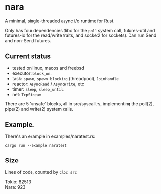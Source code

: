 # nara

A minimal, single-threaded async i/o runtime for Rust.

Only has four dependencies (libc for the `poll` system call, futures-util and futures-io
for the read/write traits, and socket2 for sockets). Can run Send and non-Send futures.

## Current status

- tested on linux, macos and freebsd
- executor: `block_on`.
- task: `spawn`, `spawn_blocking` (threadpool), `JoinHandle`
- reactor: `AsyncRead` / `AsyncWrite`, etc
- timer: `sleep`, `sleep_until`.
- net: `TcpStream`

There are 5 'unsafe' blocks, all in src/syscall.rs, implementing
the poll(2), pipe(2) and write(2) system calls.

## Example.

There's an example in examples/naratest.rs:

```
cargo run --example naratest
```

## Size
Lines of code, counted by `cloc src`

Tokio: 82513  
Nara:  923
